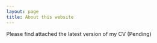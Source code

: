 ```yaml
---
layout: page
title: About this website
---
```

Please find attached the latest version of my CV (Pending)
